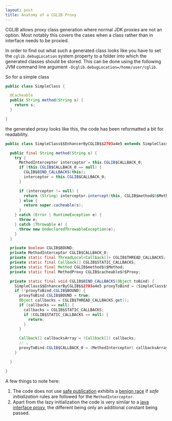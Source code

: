 ```yaml
---
layout: post
title: Anatomy of a CGLIB Proxy
---
```


CGLIB allows proxy class generation where normal JDK proxies are not an option. Most notably this covers the cases when a class rather than in interface needs to be proxied.

In order to find out what such a generated class looks like you have to set the `cglib.debugLocation` system property to a folder into which the generated classes should be stored. This can be done using the following JVM command line argument `-Dcglib.debugLocation=/home/user/cglib`.


So for a simple class 

```java
public class SimpleClass {

  @Cacheable
  public String method(String s) {
    return s;
  }

}
```

the generated proxy looks like this, the code has been reformatted a bit for readability.

```java
public class SimpleClass$$EnhancerByCGLIB$$2703a4e5 extends SimpleClass {

  public final String method(String s) {
    try {
      MethodInterceptor interceptor = this.CGLIB$CALLBACK_0;
      if (this.CGLIB$CALLBACK_0 == null) {
        CGLIB$BIND_CALLBACKS(this);
        interceptor = this.CGLIB$CALLBACK_0;
      }

      if (interceptor != null) {
        return (String) interceptor.intercept(this, CGLIB$method$0$Method, new Object[] { s }, CGLIB$method$0$Proxy);
      } else {
        return super.cacheable(s);
      }
    } catch (Error | RuntimeException e) {
      throw e;
    } catch (Throwable e) {
      throw new UndeclaredThrowableException(e);
    }
  }

  private boolean CGLIB$BOUND;
  private MethodInterceptor CGLIB$CALLBACK_0;
  private static final ThreadLocal<Callback[]> CGLIB$THREAD_CALLBACKS;
  private static final Callback[] CGLIB$STATIC_CALLBACKS;
  private static final Method CGLIB$method$0$Method;
  private static final MethodProxy CGLIB$cacheable$0$Proxy;

  private static final void CGLIB$BIND_CALLBACKS(Object toBind) {
    SimpleClass$$EnhancerByCGLIB$$2703a4e5 proxyToBind = (SimpleClass$$EnhancerByCGLIB$$2703a4e5) toBind;
    if (!proxyToBind.CGLIB$BOUND) {
      proxyToBind.CGLIB$BOUND = true;
      Object callbacks = CGLIB$THREAD_CALLBACKS.get();
      if (callbacks == null) {
        callbacks = CGLIB$STATIC_CALLBACKS;
        if (CGLIB$STATIC_CALLBACKS == null) {
          return;
        }
      }

      Callback[] callbacksArray = (Callback[]) callbacks;
      // …
      proxyToBind.CGLIB$CALLBACK_0 = (MethodInterceptor) callbacksArray[0];
    }

  }

}
```

A few things to note here:

1. The code does not use [safe publication](https://shipilev.net/blog/2014/safe-public-construction/) exhibits a [benign race](https://shipilev.net/blog/2016/close-encounters-of-jmm-kind/#wishful-benign-is-resilient) if _safe initialization_ rules are followed for the `MethodInterceptor`.
1. Apart from the lazy initialization the code is very similar to a [java interface proxy](https://marschall.github.io/2017/07/11/java-proxy-anatomy.html), the different being only an additional constant being passed.


